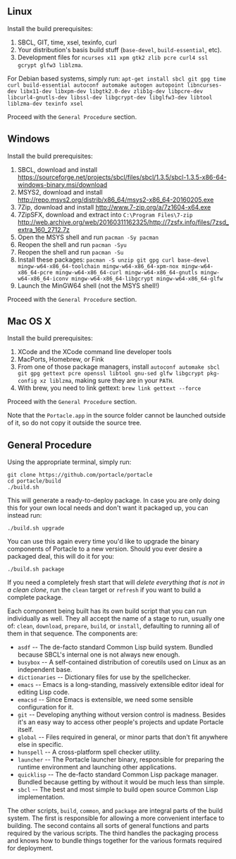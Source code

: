 ## Linux
Install the build prerequisites:

1. SBCL, GIT, time, xsel, texinfo, curl
2. Your distribution's basis build stuff (`base-devel`, `build-essential`, etc).
3. Development files for `ncurses x11 xpm gtk2 zlib pcre curl4 ssl gcrypt glfw3 liblzma`.

For Debian based systems, simply run: `apt-get install sbcl git gpg time curl build-essential autoconf automake autogen autopoint libncurses-dev libx11-dev libxpm-dev libgtk2.0-dev zlib1g-dev libpcre-dev libcurl4-gnutls-dev libssl-dev libgcrypt-dev libglfw3-dev libtool liblzma-dev texinfo xsel`

Proceed with the `General Procedure` section.

## Windows
Install the build prerequisites:

1. SBCL, download and install <https://sourceforge.net/projects/sbcl/files/sbcl/1.3.5/sbcl-1.3.5-x86-64-windows-binary.msi/download>
2. MSYS2, download and install <http://repo.msys2.org/distrib/x86_64/msys2-x86_64-20160205.exe>
3. 7Zip, download and install <http://www.7-zip.org/a/7z1604-x64.exe>
4. 7ZipSFX, download and extract into `C:\Program Files\7-zip` <http://web.archive.org/web/20160311162325/http://7zsfx.info/files/7zsd_extra_160_2712.7z>
3. Open the MSYS shell and run `pacman -Sy pacman`
4. Reopen the shell and run `pacman -Syu`
5. Reopen the shell and run `pacman -Su`
6. Install these packages: `pacman -S unzip git gpg curl base-devel mingw-w64-x86_64-toolchain mingw-w64-x86_64-xpm-nox mingw-w64-x86_64-pcre mingw-w64-x86_64-curl mingw-w64-x86_64-gnutls mingw-w64-x86_64-iconv mingw-w64-x86_64-libgcrypt mingw-w64-x86_64-glfw`
7. Launch the MinGW64 shell (not the MSYS shell!)

Proceed with the `General Procedure` section.

## Mac OS X
Install the build prerequisites:

1. XCode and the XCode command line developer tools
2. MacPorts, Homebrew, or Fink
3. From one of those package managers, install `autoconf automake sbcl git gpg gettext pcre openssl libtool gnu-sed glfw libgcrypt pkg-config xz liblzma`, making sure they are in your `PATH`.
4. With brew, you need to link gettext: `brew link gettext --force`

Proceed with the `General Procedure` section.

Note that the `Portacle.app` in the source folder cannot be launched outside of it, so do not copy it outside the source tree.

## General Procedure
Using the appropriate terminal, simply run:

    git clone https://github.com/portacle/portacle
    cd portacle/build
    ./build.sh
    
This will generate a ready-to-deploy package. In case you are only doing this for your own local needs and don't want it packaged up, you can instead run:

    ./build.sh upgrade

You can use this again every time you'd like to upgrade the binary components of Portacle to a new version. Should you ever desire a packaged deal, this will do it for you:

    ./build.sh package

If you need a completely fresh start that will *delete everything that is not in a clean clone*, run the `clean` target or `refresh` if you want to build a complete package.

Each component being built has its own build script that you can run individually as well. They all accept the name of a stage to run, usually one of: `clean`, `download`, `prepare`, `build`, or `install`, defaulting to running all of them in that sequence. The components are:

* `asdf` -- The de-facto standard Common Lisp build system. Bundled because SBCL's internal one is not always new enough.
* `busybox` -- A self-contained distribution of coreutils used on Linux as an independent base.
* `dictionaries` -- Dictionary files for use by the spellchecker.
* `emacs` -- Emacs is a long-standing, massively extensible editor ideal for editing Lisp code.
* `emacsd` -- Since Emacs is extensible, we need some sensible configuration for it.
* `git` -- Developing anything without version control is madness. Besides it's an easy way to access other people's projects and update Portacle itself.
* `global` -- Files required in general, or minor parts that don't fit anywhere else in specific.
* `hunspell` -- A cross-platform spell checker utility.
* `launcher` -- The Portacle launcher binary, responsible for preparing the runtime environment and launching other applications.
* `quicklisp` -- The de-facto standard Common Lisp package manager. Bundled because getting by without it would be much less than simple.
* `sbcl` -- The best and most simple to build open source Common Lisp implementation.

The other scripts, `build`, `common`, and `package` are integral parts of the build system. The first is responsible for allowing a more convenient interface to building. The second contains all sorts of general functions and parts required by the various scripts. The third handles the packaging process and knows how to bundle things together for the various formats required for deployment.
